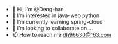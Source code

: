 - 👋 Hi, I’m @Deng-han
- 👀 I’m interested in java-web python
- 🌱 I’m currently learning spring-cloud 
- 💞️ I’m looking to collaborate on ...
- 📫 How to reach me  dh96630@163.com

<!---
Deng-han/Deng-han is a ✨ special ✨ repository because its `README.md` (this file) appears on your GitHub profile.
You can click the Preview link to take a look at your changes.
--->
